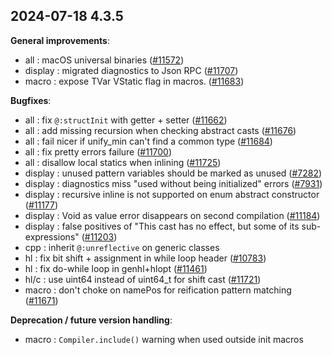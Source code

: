 
## 2024-07-18 4.3.5

__General improvements__:

* all : macOS universal binaries ([#11572](https://github.com/HaxeFoundation/haxe/issues/11572))
* display : migrated diagnostics to Json RPC ([#11707](https://github.com/HaxeFoundation/haxe/issues/11707))
* macro : expose TVar VStatic flag in macros. ([#11683](https://github.com/HaxeFoundation/haxe/issues/11683))

__Bugfixes__:

* all : fix `@:structInit` with getter + setter ([#11662](https://github.com/HaxeFoundation/haxe/issues/11662))
* all : add missing recursion when checking abstract casts ([#11676](https://github.com/HaxeFoundation/haxe/issues/11676))
* all : fail nicer if unify_min can't find a common type ([#11684](https://github.com/HaxeFoundation/haxe/issues/11684))
* all : fix pretty errors failure ([#11700](https://github.com/HaxeFoundation/haxe/issues/11700))
* all : disallow local statics when inlining ([#11725](https://github.com/HaxeFoundation/haxe/issues/11725))
* display : unused pattern variables should be marked as unused ([#7282](https://github.com/HaxeFoundation/haxe/issues/7282))
* display : diagnostics miss "used without being initialized" errors ([#7931](https://github.com/HaxeFoundation/haxe/issues/7931))
* display : recursive inline is not supported on enum abstract constructor ([#11177](https://github.com/HaxeFoundation/haxe/issues/11177))
* display : Void as value error disappears on second compilation ([#11184](https://github.com/HaxeFoundation/haxe/issues/11184))
* display : false positives of "This cast has no effect, but some of its sub-expressions" ([#11203](https://github.com/HaxeFoundation/haxe/issues/11203))
* cpp : inherit `@:unreflective` on generic classes
* hl : fix bit shift + assignment in while loop header ([#10783](https://github.com/HaxeFoundation/haxe/issues/10783))
* hl : fix do-while loop in genhl+hlopt ([#11461](https://github.com/HaxeFoundation/haxe/issues/11461))
* hl/c : use uint64 instead of uint64_t for shift cast ([#11721](https://github.com/HaxeFoundation/haxe/issues/11721))
* macro : don't choke on namePos for reification pattern matching ([#11671](https://github.com/HaxeFoundation/haxe/issues/11671))

__Deprecation / future version handling__:

* macro : `Compiler.include()` warning when used outside init macros
